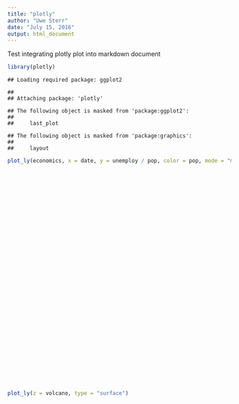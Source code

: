 ```yaml
---
title: "plotly"
author: "Uwe Sterr"
date: "July 15, 2016"
output: html_document
---
```


Test integrating plotly plot into markdown document


```r
library(plotly)
```

```
## Loading required package: ggplot2
```

```
## 
## Attaching package: 'plotly'
```

```
## The following object is masked from 'package:ggplot2':
## 
##     last_plot
```

```
## The following object is masked from 'package:graphics':
## 
##     layout
```

```r
plot_ly(economics, x = date, y = unemploy / pop, color = pop, mode = "markers")
```

<!--html_preserve--><div id="htmlwidget-8002" style="width:672px;height:480px;" class="plotly html-widget"></div>
<script type="application/json" data-for="htmlwidget-8002">{"x":{"data":[{"type":"scatter","inherit":false,"x":["1967-07-01","1967-08-01","1967-09-01","1967-10-01","1967-11-01","1967-12-01","1968-01-01","1968-02-01","1968-03-01","1968-04-01","1968-05-01","1968-06-01","1968-07-01","1968-08-01","1968-09-01","1968-10-01","1968-11-01","1968-12-01","1969-01-01","1969-02-01","1969-03-01","1969-04-01","1969-05-01","1969-06-01","1969-07-01","1969-08-01","1969-09-01","1969-10-01","1969-11-01","1969-12-01","1970-01-01","1970-02-01","1970-03-01","1970-04-01","1970-05-01","1970-06-01","1970-07-01","1970-08-01","1970-09-01","1970-10-01","1970-11-01","1970-12-01","1971-01-01","1971-02-01","1971-03-01","1971-04-01","1971-05-01","1971-06-01","1971-07-01","1971-08-01","1971-09-01","1971-10-01","1971-11-01","1971-12-01","1972-01-01","1972-02-01","1972-03-01","1972-04-01","1972-05-01","1972-06-01","1972-07-01","1972-08-01","1972-09-01","1972-10-01","1972-11-01","1972-12-01","1973-01-01","1973-02-01","1973-03-01","1973-04-01","1973-05-01","1973-06-01","1973-07-01","1973-08-01","1973-09-01","1973-10-01","1973-11-01","1973-12-01","1974-01-01","1974-02-01","1974-03-01","1974-04-01","1974-05-01","1974-06-01","1974-07-01","1974-08-01","1974-09-01","1974-10-01","1974-11-01","1974-12-01","1975-01-01","1975-02-01","1975-03-01","1975-04-01","1975-05-01","1975-06-01","1975-07-01","1975-08-01","1975-09-01","1975-10-01","1975-11-01","1975-12-01","1976-01-01","1976-02-01","1976-03-01","1976-04-01","1976-05-01","1976-06-01","1976-07-01","1976-08-01","1976-09-01","1976-10-01","1976-11-01","1976-12-01","1977-01-01","1977-02-01","1977-03-01","1977-04-01","1977-05-01","1977-06-01","1977-07-01","1977-08-01","1977-09-01","1977-10-01","1977-11-01","1977-12-01","1978-01-01","1978-02-01","1978-03-01","1978-04-01","1978-05-01","1978-06-01","1978-07-01","1978-08-01","1978-09-01","1978-10-01","1978-11-01","1978-12-01","1979-01-01","1979-02-01","1979-03-01","1979-04-01","1979-05-01","1979-06-01","1979-07-01","1979-08-01","1979-09-01","1979-10-01","1979-11-01","1979-12-01","1980-01-01","1980-02-01","1980-03-01","1980-04-01","1980-05-01","1980-06-01","1980-07-01","1980-08-01","1980-09-01","1980-10-01","1980-11-01","1980-12-01","1981-01-01","1981-02-01","1981-03-01","1981-04-01","1981-05-01","1981-06-01","1981-07-01","1981-08-01","1981-09-01","1981-10-01","1981-11-01","1981-12-01","1982-01-01","1982-02-01","1982-03-01","1982-04-01","1982-05-01","1982-06-01","1982-07-01","1982-08-01","1982-09-01","1982-10-01","1982-11-01","1982-12-01","1983-01-01","1983-02-01","1983-03-01","1983-04-01","1983-05-01","1983-06-01","1983-07-01","1983-08-01","1983-09-01","1983-10-01","1983-11-01","1983-12-01","1984-01-01","1984-02-01","1984-03-01","1984-04-01","1984-05-01","1984-06-01","1984-07-01","1984-08-01","1984-09-01","1984-10-01","1984-11-01","1984-12-01","1985-01-01","1985-02-01","1985-03-01","1985-04-01","1985-05-01","1985-06-01","1985-07-01","1985-08-01","1985-09-01","1985-10-01","1985-11-01","1985-12-01","1986-01-01","1986-02-01","1986-03-01","1986-04-01","1986-05-01","1986-06-01","1986-07-01","1986-08-01","1986-09-01","1986-10-01","1986-11-01","1986-12-01","1987-01-01","1987-02-01","1987-03-01","1987-04-01","1987-05-01","1987-06-01","1987-07-01","1987-08-01","1987-09-01","1987-10-01","1987-11-01","1987-12-01","1988-01-01","1988-02-01","1988-03-01","1988-04-01","1988-05-01","1988-06-01","1988-07-01","1988-08-01","1988-09-01","1988-10-01","1988-11-01","1988-12-01","1989-01-01","1989-02-01","1989-03-01","1989-04-01","1989-05-01","1989-06-01","1989-07-01","1989-08-01","1989-09-01","1989-10-01","1989-11-01","1989-12-01","1990-01-01","1990-02-01","1990-03-01","1990-04-01","1990-05-01","1990-06-01","1990-07-01","1990-08-01","1990-09-01","1990-10-01","1990-11-01","1990-12-01","1991-01-01","1991-02-01","1991-03-01","1991-04-01","1991-05-01","1991-06-01","1991-07-01","1991-08-01","1991-09-01","1991-10-01","1991-11-01","1991-12-01","1992-01-01","1992-02-01","1992-03-01","1992-04-01","1992-05-01","1992-06-01","1992-07-01","1992-08-01","1992-09-01","1992-10-01","1992-11-01","1992-12-01","1993-01-01","1993-02-01","1993-03-01","1993-04-01","1993-05-01","1993-06-01","1993-07-01","1993-08-01","1993-09-01","1993-10-01","1993-11-01","1993-12-01","1994-01-01","1994-02-01","1994-03-01","1994-04-01","1994-05-01","1994-06-01","1994-07-01","1994-08-01","1994-09-01","1994-10-01","1994-11-01","1994-12-01","1995-01-01","1995-02-01","1995-03-01","1995-04-01","1995-05-01","1995-06-01","1995-07-01","1995-08-01","1995-09-01","1995-10-01","1995-11-01","1995-12-01","1996-01-01","1996-02-01","1996-03-01","1996-04-01","1996-05-01","1996-06-01","1996-07-01","1996-08-01","1996-09-01","1996-10-01","1996-11-01","1996-12-01","1997-01-01","1997-02-01","1997-03-01","1997-04-01","1997-05-01","1997-06-01","1997-07-01","1997-08-01","1997-09-01","1997-10-01","1997-11-01","1997-12-01","1998-01-01","1998-02-01","1998-03-01","1998-04-01","1998-05-01","1998-06-01","1998-07-01","1998-08-01","1998-09-01","1998-10-01","1998-11-01","1998-12-01","1999-01-01","1999-02-01","1999-03-01","1999-04-01","1999-05-01","1999-06-01","1999-07-01","1999-08-01","1999-09-01","1999-10-01","1999-11-01","1999-12-01","2000-01-01","2000-02-01","2000-03-01","2000-04-01","2000-05-01","2000-06-01","2000-07-01","2000-08-01","2000-09-01","2000-10-01","2000-11-01","2000-12-01","2001-01-01","2001-02-01","2001-03-01","2001-04-01","2001-05-01","2001-06-01","2001-07-01","2001-08-01","2001-09-01","2001-10-01","2001-11-01","2001-12-01","2002-01-01","2002-02-01","2002-03-01","2002-04-01","2002-05-01","2002-06-01","2002-07-01","2002-08-01","2002-09-01","2002-10-01","2002-11-01","2002-12-01","2003-01-01","2003-02-01","2003-03-01","2003-04-01","2003-05-01","2003-06-01","2003-07-01","2003-08-01","2003-09-01","2003-10-01","2003-11-01","2003-12-01","2004-01-01","2004-02-01","2004-03-01","2004-04-01","2004-05-01","2004-06-01","2004-07-01","2004-08-01","2004-09-01","2004-10-01","2004-11-01","2004-12-01","2005-01-01","2005-02-01","2005-03-01","2005-04-01","2005-05-01","2005-06-01","2005-07-01","2005-08-01","2005-09-01","2005-10-01","2005-11-01","2005-12-01","2006-01-01","2006-02-01","2006-03-01","2006-04-01","2006-05-01","2006-06-01","2006-07-01","2006-08-01","2006-09-01","2006-10-01","2006-11-01","2006-12-01","2007-01-01","2007-02-01","2007-03-01","2007-04-01","2007-05-01","2007-06-01","2007-07-01","2007-08-01","2007-09-01","2007-10-01","2007-11-01","2007-12-01","2008-01-01","2008-02-01","2008-03-01","2008-04-01","2008-05-01","2008-06-01","2008-07-01","2008-08-01","2008-09-01","2008-10-01","2008-11-01","2008-12-01","2009-01-01","2009-02-01","2009-03-01","2009-04-01","2009-05-01","2009-06-01","2009-07-01","2009-08-01","2009-09-01","2009-10-01","2009-11-01","2009-12-01","2010-01-01","2010-02-01","2010-03-01","2010-04-01","2010-05-01","2010-06-01","2010-07-01","2010-08-01","2010-09-01","2010-10-01","2010-11-01","2010-12-01","2011-01-01","2011-02-01","2011-03-01","2011-04-01","2011-05-01","2011-06-01","2011-07-01","2011-08-01","2011-09-01","2011-10-01","2011-11-01","2011-12-01","2012-01-01","2012-02-01","2012-03-01","2012-04-01","2012-05-01","2012-06-01","2012-07-01","2012-08-01","2012-09-01","2012-10-01","2012-11-01","2012-12-01","2013-01-01","2013-02-01","2013-03-01","2013-04-01","2013-05-01","2013-06-01","2013-07-01","2013-08-01","2013-09-01","2013-10-01","2013-11-01","2013-12-01","2014-01-01","2014-02-01","2014-03-01","2014-04-01","2014-05-01","2014-06-01","2014-07-01","2014-08-01","2014-09-01","2014-10-01","2014-11-01","2014-12-01","2015-01-01","2015-02-01","2015-03-01","2015-04-01"],"y":[0.01481541124844,0.0148056165822906,0.0148558858537614,0.0157693253257472,0.0153685751235601,0.015115923809333,0.0144038276745676,0.0150110044017607,0.0143809733274683,0.0135309278350515,0.0136753160545216,0.0146507360274464,0.0143642940420316,0.013778136168603,0.0133568711305602,0.0133588355109543,0.0134762193124398,0.0133170651866621,0.0134714512291832,0.0133345881979978,0.0134242140746351,0.013642591795648,0.013408721352635,0.0139056921489134,0.0141505942953567,0.0140774952311006,0.0149687330740066,0.0149973930408948,0.014034398034398,0.0141598134282558,0.0157027996212883,0.0169258068311047,0.0178050118536805,0.0185762300575829,0.0191537923922446,0.0198750183078651,0.020360688995962,0.0207311429893568,0.0216794784470176,0.0223093669212976,0.0237739292509611,0.0246123410816629,0.0241492545988201,0.0237240404900614,0.0241086751589278,0.0239490015212614,0.0241049889028274,0.0238549710308394,0.0242462474898994,0.0246968217393605,0.02422710629751,0.0237778684393674,0.0247464697561794,0.0246910031618281,0.0240238946567297,0.0235720674826964,0.0240808366632889,0.023683531850267,0.0234889880455272,0.0234735963762069,0.0234068300491672,0.0235106509579912,0.0230599492100933,0.023161455537132,0.021846042837612,0.0215490866659394,0.0205038272863,0.0210875331564987,0.0207996061613035,0.0210907198940498,0.0204606360804813,0.0206048756529049,0.020315324030598,0.0202977952963808,0.0204909345279313,0.0195034709965878,0.0206740220284621,0.0210964118711375,0.0218097796479627,0.0222035536949604,0.0217343382846101,0.0216440680349267,0.0220361289476519,0.0230571960727422,0.0236750306283726,0.023462684893619,0.0253773699392287,0.0257541349772209,0.0286080372743157,0.0308964438360756,0.0348995724209165,0.0349661730174598,0.0370728352493982,0.0381234531211546,0.0391280744978494,0.0380964739905825,0.0376297037129641,0.0366705983024584,0.0366139385285106,0.0364610987732412,0.035954993979822,0.0356979869174991,0.0347037011446602,0.0337216742079365,0.0332595765039263,0.0336968114449634,0.0324000275627627,0.0336085852906211,0.0343522828903616,0.0344494187405205,0.0337850210584142,0.0339821810797461,0.0348209144831242,0.0344511109284677,0.0332148609127699,0.0339330002188343,0.0332886872221007,0.0321325176162124,0.0314337825606411,0.0324204938967307,0.0310072239703231,0.0314118789066398,0.0305906981802364,0.0306151088255532,0.0308219023196704,0.0288563643511385,0.0292987533694244,0.0285070997026562,0.0285718150339056,0.0278389664445856,0.0275772360651015,0.0271068760989122,0.0283442280477121,0.0272884360763897,0.0274598413829897,0.0266357923778726,0.0271929549797071,0.0278445924799928,0.0272887677841556,0.0275515168286075,0.0272437398265213,0.0270408754310767,0.0259980768545888,0.0265029376053513,0.0266423763080136,0.0280521094564904,0.0274443907478264,0.0278829588885789,0.0275984727488309,0.0279566660625964,0.0295119032373449,0.0295690385429903,0.0296629035173177,0.0324053888602622,0.0351329587108528,0.0355921625161523,0.036723957738686,0.0363276640360074,0.0351511486243678,0.0354089231537057,0.0350943957447553,0.0337356138456764,0.035254240249501,0.0351463083498129,0.0348218336648867,0.0343020797461236,0.0356049221387346,0.0352453201370119,0.0341920109929294,0.0349107464800358,0.0357186257660191,0.0374868301819711,0.0391167219762414,0.0401187935356229,0.0406520243816973,0.0419561373550125,0.0427485203266082,0.0442228409851281,0.0445841188219612,0.0454239801372461,0.0467250676176202,0.0468217494578127,0.0482246269330479,0.0495197924541269,0.051237590828909,0.0516855378281009,0.0494338296431541,0.0494489726863492,0.0488328988540877,0.0481989554326485,0.0476825608536179,0.0480356059764734,0.0450178611821243,0.0453004464799724,0.0438089313637351,0.0420889969221862,0.0404078646236568,0.0396667162624609,0.0382692185143488,0.0373248077715082,0.0371104274954917,0.0371524641810727,0.0358315712754192,0.0348323170731707,0.0361204664308562,0.0360136800409218,0.0353395843892549,0.0353664506110323,0.0345675264274179,0.035218864299078,0.0354700422793808,0.0350207489835944,0.0350773139501624,0.0352879361076082,0.0348715105387401,0.0355059386410375,0.0356990095024029,0.0343390076211146,0.0345251948530335,0.03470325745568,0.0339647398529922,0.033982386617504,0.0325282300803712,0.0350392847014863,0.034939648561235,0.0348363557606604,0.0351228404593147,0.0353823312914052,0.0345687323135994,0.0337756483180682,0.0344716013738862,0.0341644769017797,0.0337892962599444,0.03262561046271,0.0326407040995269,0.0325094035464804,0.0324770013094899,0.0311328699040668,0.0312429101199144,0.0304936358240454,0.0299336090014992,0.029879182921008,0.0291995411618145,0.02968625485734,0.0288746875500228,0.0284484986198213,0.0284981207553047,0.0283823029439113,0.0281481420834374,0.0270040295362965,0.0277135031274273,0.0267395406975319,0.0269568730843479,0.0279032784211385,0.0269041488772284,0.0267325483428506,0.026585707081388,0.026489904737133,0.0271378907011502,0.0258099343285521,0.0251693505861356,0.0262158470499066,0.0258195426599597,0.0266152464044935,0.0262591876834504,0.0262993137377662,0.0265923104238629,0.0267266504613673,0.0270862450207628,0.0268312412718982,0.027153652190349,0.0267294144124231,0.0264967150177501,0.0272636839867472,0.0270150061106325,0.0263759310623617,0.0276733884508979,0.0287015999904168,0.0293837312712611,0.0297103844943579,0.0308896899095271,0.0313997758578207,0.0318195713191128,0.0327800583021001,0.0340212067899767,0.0334028649121488,0.0345415221835177,0.0343276449703207,0.033870757772404,0.0341440543405028,0.0343215570228942,0.0347515082437558,0.0350623041952277,0.0360756812726503,0.0363733964437688,0.0370094892111115,0.0369960461942175,0.0367784930779087,0.0380201728544394,0.0391287233669409,0.0383426627324889,0.0380473658020775,0.0379773867395592,0.036445992220615,0.0370525320844325,0.0369834334959928,0.0360485389227575,0.0354666903548986,0.0349447428536149,0.0351176112314678,0.0352318237831177,0.0350857622046214,0.0343125012007454,0.0336306348487523,0.0334039951392855,0.0335039802728564,0.0326747633164387,0.0323952704510192,0.0329491178570474,0.0327441697218481,0.0322848691833872,0.0317213124117107,0.030109138494429,0.0301232747613547,0.0301629238221048,0.0300806904187711,0.0292935682171981,0.0288761677027329,0.0278765795153444,0.0273032129424027,0.0278255685848387,0.0270931503750895,0.0269421269703761,0.0287670975146281,0.0279325408461718,0.0278927404514215,0.0282378628210852,0.028046454282106,0.027991555369228,0.0273988992581957,0.0277384532058346,0.0277036533889671,0.0279357526169956,0.0272503018288593,0.0272454811146894,0.0275801274302314,0.0275837210339343,0.026337671593921,0.0272076301512606,0.0254911547693128,0.0258209882937947,0.0259848252464142,0.0267131328494747,0.0267514983863532,0.0263782429245283,0.0261501923891231,0.0257522413647216,0.0252606741325257,0.0244361868532948,0.0249392932338549,0.0243851497918743,0.0241841331884042,0.0243316651617785,0.0235674744022319,0.0230113159641916,0.0236029915589054,0.0231878991792474,0.0229444254433521,0.0233487367613535,0.0215797808967541,0.021944085584474,0.0225206281993648,0.0226680911938866,0.0223538264512441,0.022767189227867,0.0226712346075674,0.0219996609888307,0.0217349005138257,0.0215126534432485,0.021982646982647,0.0207873528925442,0.0215621419926666,0.0207952869756778,0.021329672653503,0.021572172792209,0.0208796789722534,0.0211323208397195,0.0206207642316463,0.0203800036367396,0.0201377905071318,0.0203149023404134,0.0208328887940538,0.020372482756415,0.0194601158162704,0.0204273495176974,0.0200300574920426,0.0203516475733484,0.0207073691062893,0.0198811021729603,0.0195408914516545,0.0198939506725983,0.0198592859962777,0.0212137221752606,0.0214298032287242,0.0215966238790223,0.0220359054188438,0.0218601874934167,0.0227459289558061,0.0230732293758697,0.024659453023777,0.024985743922363,0.0268928828583213,0.0279491934441802,0.0288166940014656,0.0285297850677155,0.0286242917970411,0.0289146558027786,0.0299202844845284,0.0292014199142628,0.0291561292832727,0.0291213272938686,0.0287973366625052,0.0285879605568606,0.0287568802575553,0.0294701597338001,0.0298638498788509,0.0294282220794562,0.0297465776593468,0.0296228842644812,0.0304765187419216,0.0308494003705923,0.0318875092916334,0.0309848015954886,0.0305628847845207,0.0306225778436845,0.0299478005583488,0.0293892881253705,0.0284820963809211,0.0286455481327346,0.0279339736222842,0.029023007167736,0.0279050068481688,0.0280275907261849,0.0282583562680963,0.0277241083202993,0.0272028707710431,0.0269652448710927,0.0273969343710703,0.0269368959404481,0.0269228419988191,0.0263941352394257,0.0270412226156792,0.0262016275691107,0.0259636535923382,0.0258738468197928,0.0254244160899654,0.0250045579466957,0.024777357981379,0.0254560896776955,0.0250966421076735,0.0254570047138863,0.0244729029590056,0.0237328110143895,0.0241191993392736,0.0237267664228679,0.023870109058237,0.023383897941681,0.0234351725084438,0.0239969765481812,0.0236948770813632,0.0228573145409509,0.0224356729534577,0.0228994914926656,0.02251448358527,0.0236747024027361,0.0230284373109221,0.0223605662063444,0.0227382872924509,0.0224423931034254,0.0231292607187006,0.0236718718957365,0.0233799918614999,0.0236988755428927,0.0238997116975499,0.0238901317916939,0.0252071470257545,0.0253207514843199,0.0246846508687535,0.0257381369958573,0.0251120456929405,0.0275858216434512,0.0281557414728326,0.0293210585371295,0.0309396974216919,0.0310963646666164,0.0329696223908049,0.0344620093791083,0.036881870825218,0.0393784616992371,0.0420950254893898,0.0437916682975198,0.0451551076153814,0.0472304745524197,0.0478734139307175,0.0474923480755532,0.0481466434827827,0.0487390646412033,0.0498135884149012,0.0493453689473377,0.0489189425628497,0.0487188869065158,0.048905111851068,0.0491636805816074,0.0495648320940778,0.0479966125362019,0.0467563848275951,0.0468481148734371,0.0472532896328579,0.0469959834696891,0.0467577814212227,0.048545501952314,0.0461568651420446,0.0451578886452633,0.044433733391173,0.0440894507125033,0.0447956655154262,0.0444392404941472,0.0447482231191672,0.0440701097908304,0.0441997086648205,0.0445603943862029,0.0434736741152776,0.0425203592297837,0.0417349157542841,0.0408841859381631,0.040913831541413,0.0404711432715449,0.0402572949621035,0.0403372689873015,0.0403758826655465,0.0402513603159813,0.0395617037368951,0.0384428517444722,0.0385270793865369,0.0381364935102001,0.0388930441286462,0.0395849237094593,0.0378859590526452,0.0368717982793372,0.0371102397065334,0.0368874350100349,0.0370695591198822,0.0358492293220623,0.0354584425539163,0.035463809640886,0.0351560777396289,0.0340406510974915,0.0326425832187676,0.0323237913165971,0.0326429918290383,0.0326158311163321,0.0304377307315603,0.0306248588137848,0.0296400116641112,0.0302319095800184,0.0299604827245001,0.0289028374031566,0.0280890795612313,0.0283457234549846,0.0271329571113145,0.0280272312691382,0.0271578054122184,0.0267378011705388,0.0266417773234815],"mode":"markers","marker":{"colorbar":{"title":"pop"},"colorscale":[[0,"#440154"],[0.111111111111111,"#482878"],[0.222222222222222,"#3E4A89"],[0.333333333333333,"#31688E"],[0.444444444444444,"#26828E"],[0.555555555555556,"#1F9E89"],[0.666666666666667,"#35B779"],[0.777777777777778,"#6DCD59"],[0.888888888888889,"#B4DE2C"],[1,"#FDE725"]],"color":[198712,198911,199113,199311,199498,199657,199808,199920,200056,200208,200361,200536,200706,200898,201095,201290,201466,201621,201760,201881,202023,202161,202331,202507,202677,202877,203090,203302,203500,203675,203849,204008,204156,204401,204607,204830,205052,205295,205540,205788,206024,206238,206466,206668,206855,207065,207260,207462,207661,207881,208114,208345,208555,208740,208917,209061,209212,209386,209545,209725,209896,210075,210278,210479,210656,210821,210985,211120,211254,211420,211577,211746,211909,212092,212289,212475,212634,212785,212932,213074,213211,213361,213513,213686,213854,214042,214246,214451,214625,214782,214931,215065,215198,215353,215523,215768,215973,216195,216393,216587,216771,216931,217095,217249,217381,217528,217685,217861,218035,218233,218440,218644,218834,219006,219179,219344,219504,219684,219859,220046,220239,220458,220688,220904,221109,221303,221477,221629,221792,221991,222176,222379,222585,222805,223053,223271,223477,223670,223865,224053,224235,224438,224632,224843,225055,225295,225547,225801,226027,226243,226451,226656,226849,227061,227251,227522,227726,227953,228186,228417,228612,228779,228937,229071,229224,229403,229575,229761,229966,230187,230412,230641,230822,230989,231157,231313,231470,231645,231809,231992,232188,232392,232599,232816,232993,233160,233322,233473,233613,233781,233922,234118,234307,234501,234701,234907,235078,235235,235385,235527,235675,235839,235993,236160,236348,236549,236760,236976,237159,237316,237468,237602,237732,237900,238074,238270,238466,238679,238898,239113,239307,239477,239638,239788,239928,240094,240271,240459,240651,240854,241068,241274,241467,241620,241784,241930,242079,242252,242423,242608,242804,243012,243223,243446,243639,243809,243981,244131,244279,244445,244610,244806,245021,245240,245464,245693,245884,246056,246224,246378,246530,246721,246906,247114,247342,247573,247816,248067,248281,248479,248659,248827,249012,249306,249565,249849,250132,250439,250751,251057,251346,251626,251889,252135,252372,252643,252913,253207,253493,253807,254126,254435,254718,254964,255214,255448,255703,255992,256285,256589,256894,257232,257548,257861,258147,258413,258679,258919,259152,259414,259680,259963,260255,260566,260867,261163,261425,261674,261919,262123,262352,262631,262877,263152,263436,263724,264017,264301,264559,264804,265044,265270,265495,265755,265998,266270,266557,266843,267152,267456,267715,267943,268151,268364,268595,268853,269108,269386,269667,269976,270284,270581,270878,271125,271360,271585,271821,272083,272342,272622,272912,273237,273553,273852,274126,274372,274626,274838,275047,275304,275564,275836,276115,276418,276714,277003,277277,277526,277790,277992,278198,278451,278717,279001,279295,279602,279903,280203,280471,280716,280976,281190,281409,281653,281877,282126,282385,282653,282932,283201,283453,283696,283920,284137,284350,284581,284810,285062,285309,285570,285843,286098,286341,286570,286788,286994,287190,287397,287623,287864,288105,288360,288618,288870,289106,289313,289518,289714,289911,290125,290346,290584,290820,291072,291321,291574,291807,292008,292192,292368,292561,292779,292997,293223,293463,293719,293971,294230,294466,294694,294914,295105,295287,295490,295704,295936,296186,296440,296707,296972,297207,297431,297647,297854,298060,298281,298496,298739,298996,299263,299554,299835,300094,300340,300574,300802,301021,301254,301483,301739,302004,302267,302546,302807,303054,303287,303506,303711,303907,304117,304323,304556,304798,305045,305309,305554,305786,306004,306208,306402,306588,306787,306984,307206,307439,307685,307946,308189,308418,308633,308833,309027,309212,309191,309376,309562,309767,309989,310218,310451,310657,310853,311042,311205,311367,311548,311729,311923,312139,312355,312587,312810,313003,313191,313373,313537,313705,313881,314052,314247,314449,314673,314909,315129,315341,315532,315701,315869,316041,316220,316395,316594,316799,317019,317253,317470,317679,317867,318032,318200,318373,318552,318728,318927,319133,319354,319588,319804,320013,320201,320367,320534,320707,320887]}}],"layout":{"xaxis":{"title":"date"},"yaxis":{"title":"unemploy/pop"},"hovermode":"closest","margin":{"b":40,"l":60,"t":25,"r":10}},"url":null,"width":null,"height":null,"source":"A","config":{"modeBarButtonsToRemove":["sendDataToCloud"]},"base_url":"https://plot.ly"},"evals":[],"jsHooks":[]}</script><!--/html_preserve-->

```r
plot_ly(z = volcano, type = "surface")
```

<!--html_preserve--><div id="htmlwidget-3874" style="width:672px;height:480px;" class="plotly html-widget"></div>
<script type="application/json" data-for="htmlwidget-3874">{"x":{"data":[{"type":"surface","inherit":false,"z":[[100,100,101,101,101,101,101,100,100,100,101,101,102,102,102,102,103,104,103,102,101,101,102,103,104,104,105,107,107,107,108,108,110,110,110,110,110,110,110,110,108,108,108,107,107,108,108,108,108,108,107,107,107,107,106,106,105,105,104,104,103],[101,101,102,102,102,102,102,101,101,101,102,102,103,103,103,103,104,105,104,103,102,102,103,105,106,106,107,109,110,110,110,110,111,112,113,114,116,115,114,112,110,110,110,109,108,109,109,109,109,108,108,108,108,107,107,106,106,105,105,104,104],[102,102,103,103,103,103,103,102,102,102,103,103,104,104,104,104,105,106,105,104,104,105,106,107,108,110,111,113,114,115,114,115,116,118,119,119,121,121,120,118,116,114,112,111,110,110,110,110,109,109,109,109,108,108,107,107,106,106,105,105,104],[103,103,104,104,104,104,104,103,103,103,103,104,104,104,105,105,106,107,106,106,106,107,108,110,111,114,117,118,117,119,120,121,122,124,125,126,127,127,126,124,122,120,117,116,113,111,110,110,110,109,109,109,109,108,108,107,107,106,106,105,105],[104,104,105,105,105,105,105,104,104,103,104,104,105,105,105,106,107,108,108,108,109,110,112,114,115,118,121,122,121,123,128,131,129,130,131,131,132,132,131,130,128,126,122,119,115,114,112,110,110,110,110,110,109,109,108,107,107,107,106,106,105],[105,105,105,106,106,106,106,105,105,104,104,105,105,106,106,107,109,110,110,112,113,115,116,118,119,121,124,126,126,129,134,137,137,136,136,135,136,136,136,135,133,129,126,122,118,116,115,113,111,110,110,110,110,109,108,108,108,107,107,106,106],[105,106,106,107,107,107,107,106,106,105,105,106,106,107,108,109,111,113,114,116,118,120,121,122,123,125,127,129,130,135,140,142,142,142,141,140,140,140,140,139,137,134,129,125,121,118,116,114,112,110,110,110,111,110,109,109,108,108,107,107,106],[106,107,107,108,108,108,108,107,107,106,106,107,108,108,110,113,115,117,118,120,122,124,125,127,128,129,131,134,135,141,146,147,146,146,145,144,144,144,143,142,141,139,135,130,126,122,118,116,114,112,112,113,112,110,110,109,109,108,108,107,106],[107,108,108,109,109,109,109,108,108,107,108,108,110,111,113,116,118,120,123,125,127,129,130,132,134,135,137,139,142,146,152,152,151,151,150,149,148,148,146,145,143,142,139,135,131,127,122,119,117,115,115,115,114,112,110,110,109,109,108,107,107],[108,109,109,110,110,110,110,109,109,108,110,110,113,116,118,120,122,125,127,129,133,136,138,140,141,142,148,150,151,156,158,159,158,157,158,158,154,151,149,148,146,144,141,137,134,130,125,122,120,118,117,117,115,113,111,110,110,109,108,107,107],[109,110,110,111,111,111,111,110,110,110,112,114,118,121,123,125,127,129,133,137,141,143,145,146,148,150,154,156,159,161,162,163,164,163,164,164,160,157,154,151,149,146,144,140,137,133,129,126,124,121,119,118,116,114,112,111,110,109,108,107,106],[110,110,111,113,112,111,113,112,112,114,116,119,121,124,127,129,133,138,143,146,149,149,151,153,154,157,159,160,163,165,166,167,168,168,168,168,166,162,159,157,154,152,149,144,140,136,133,131,128,125,122,119,117,115,113,111,110,109,108,107,106],[110,111,113,115,114,113,114,114,115,117,119,121,124,126,129,133,140,145,150,154,155,155,157,159,161,162,164,165,167,168,169,170,172,174,172,172,171,169,166,163,161,158,153,148,143,140,137,134,131,128,125,120,118,116,114,112,110,109,108,107,105],[111,113,115,117,116,115,116,117,117,119,121,124,126,128,132,137,143,151,156,161,161,162,163,165,166,167,168,170,171,173,175,177,179,178,177,176,176,174,171,169,165,161,156,152,148,144,140,138,135,131,127,123,119,117,115,113,111,110,108,106,105],[114,115,117,117,117,118,119,119,120,121,124,126,128,131,137,143,150,156,160,163,165,168,170,171,172,173,174,175,177,179,180,182,183,183,183,183,180,178,177,172,168,164,160,156,152,148,144,141,138,134,130,126,121,117,114,112,110,110,108,106,104],[116,118,118,118,120,121,121,122,122,123,125,128,130,134,141,147,152,156,160,165,168,170,174,176,179,180,181,181,182,182,183,184,186,187,187,184,184,181,180,176,172,168,165,161,157,153,149,145,142,138,133,129,125,120,115,111,110,110,108,106,104],[118,120,120,121,122,123,124,124,125,126,127,129,132,135,142,149,153,157,161,166,170,174,178,180,182,183,184,184,185,186,186,187,189,189,189,189,189,186,182,179,175,171,168,165,162,157,152,149,145,141,137,131,125,120,116,111,110,110,108,106,104],[120,121,122,123,124,125,126,127,127,128,130,132,134,137,142,151,155,158,162,169,172,176,181,183,184,186,187,188,189,189,189,189,190,190,191,190,190,188,186,183,180,175,171,168,165,161,157,152,149,145,141,134,127,121,116,112,110,110,108,106,104],[120,122,125,126,126,127,128,129,130,130,132,134,136,139,145,152,157,160,167,172,175,178,181,185,186,188,190,191,192,193,193,192,192,191,192,191,191,190,190,187,184,181,177,172,169,165,161,156,152,147,143,139,131,123,119,115,111,110,108,106,105],[121,124,126,128,129,129,130,131,132,133,135,137,139,143,150,154,159,164,170,173,176,179,184,186,189,190,191,192,193,194,195,194,193,192,191,191,191,191,190,190,188,184,181,177,173,169,165,160,155,149,145,142,136,129,123,118,114,110,108,108,107],[122,125,127,130,130,131,133,134,135,136,137,140,143,147,154,158,162,166,171,174,177,181,186,189,190,190,191,192,191,191,190,189,188,189,190,190,191,190,190,190,189,186,184,181,177,173,169,164,158,152,148,144,140,134,125,118,115,111,110,108,107],[122,125,128,130,132,133,135,136,137,139,140,143,147,152,157,161,164,168,172,175,179,182,186,190,190,190,190,189,187,184,184,183,182,182,183,183,183,184,185,186,187,186,185,184,181,177,173,169,163,157,149,145,141,136,130,119,116,112,110,108,106],[123,126,129,131,133,135,137,138,139,141,143,147,150,156,161,164,167,170,173,177,181,184,187,188,190,189,187,185,183,179,176,174,174,174,174,174,176,177,179,180,182,183,182,181,181,180,176,171,166,160,152,147,142,138,133,126,121,115,110,106,105],[124,127,130,132,135,137,138,140,142,144,147,149,154,157,161,165,168,171,175,178,181,184,186,187,187,184,184,181,179,175,171,169,168,168,168,169,170,172,174,177,178,179,180,181,181,180,179,174,167,161,155,148,144,139,134,128,121,115,110,106,105],[123,128,131,133,136,138,140,142,144,146,149,151,154,157,160,164,168,172,175,178,181,183,184,184,185,183,180,177,174,170,167,165,164,164,164,165,166,168,171,175,176,178,180,181,180,180,179,177,170,163,157,150,144,139,134,128,121,115,110,108,107],[123,127,131,134,136,138,140,142,144,147,149,151,154,157,160,164,168,171,174,178,180,181,181,182,183,181,178,173,169,166,163,161,161,160,160,161,163,165,168,173,176,178,179,180,181,180,180,175,173,166,159,152,145,139,134,127,121,115,110,109,108],[120,124,128,131,134,137,139,142,144,146,149,151,153,156,160,163,167,171,174,178,180,180,180,180,180,180,175,171,167,162,160,158,157,157,157,158,159,162,166,170,175,177,178,180,181,181,180,178,175,169,160,154,148,140,134,128,121,115,110,110,109],[118,121,125,129,132,134,137,140,142,145,147,149,151,155,159,163,166,169,173,177,179,180,180,180,180,179,174,169,166,161,158,156,154,153,153,154,156,159,163,169,173,175,178,180,181,180,180,179,175,170,160,154,149,142,135,128,122,116,111,110,110],[117,120,121,125,129,132,135,138,140,143,145,147,149,153,157,160,163,166,171,174,177,179,180,180,180,179,172,168,164,160,157,154,151,149,150,150,154,158,164,169,174,178,180,180,180,180,178,177,175,170,161,153,148,142,135,129,123,116,113,112,110],[115,118,120,122,126,130,133,136,138,141,143,145,148,151,154,157,160,163,168,171,174,177,179,179,179,176,171,167,164,160,156,153,149,148,149,151,155,158,163,170,173,177,179,180,180,180,178,175,173,171,162,154,147,141,136,130,124,117,115,112,110],[114,116,118,120,122,127,131,133,136,138,141,143,146,148,151,154,157,160,164,168,171,174,178,178,179,177,173,169,165,161,157,154,151,149,150,152,155,159,166,171,175,177,179,180,180,179,176,174,171,168,159,151,146,141,135,129,124,119,116,113,110],[115,114,116,118,120,122,127,129,132,136,139,141,143,146,148,151,153,156,160,164,167,172,174,176,177,176,173,170,166,162,159,157,154,153,154,155,158,161,169,172,174,176,178,178,178,178,175,172,169,162,156,149,144,140,134,128,123,118,115,112,110],[113,113,114,116,118,120,122,125,129,133,136,138,141,143,146,149,150,153,156,160,165,170,173,176,176,176,173,172,169,165,163,160,158,157,158,159,161,166,170,170,173,175,176,178,176,173,171,168,164,158,153,146,140,137,132,127,121,117,113,111,110],[111,112,113,114,116,118,120,122,126,130,133,136,139,142,145,147,148,151,155,158,163,168,173,176,177,177,176,174,171,169,166,164,161,161,162,164,165,167,170,170,171,173,173,173,170,168,165,163,160,155,149,143,138,134,130,125,119,116,112,110,109],[110,112,113,113,114,116,118,120,123,127,131,134,137,141,143,145,148,150,154,157,161,166,171,176,178,178,178,176,174,172,170,167,167,167,166,168,170,169,168,167,168,168,168,168,167,165,163,160,156,152,146,140,136,131,128,122,118,114,110,110,109],[109,110,111,112,114,116,118,119,120,124,128,131,136,140,142,145,147,150,153,157,160,165,170,174,178,179,179,178,178,176,174,171,170,170,170,168,167,166,164,163,161,162,163,163,163,161,160,157,153,148,142,136,130,127,124,120,117,113,110,110,109],[108,109,111,112,114,116,117,118,120,121,125,128,132,138,142,144,147,149,153,156,160,164,170,174,178,180,180,179,179,178,176,172,170,170,170,168,166,164,162,160,157,156,157,158,158,156,153,151,149,144,139,130,127,124,121,118,115,112,110,110,109],[108,109,111,113,114,116,117,118,119,120,122,126,130,135,139,143,147,149,152,156,160,164,169,173,177,180,180,180,180,179,178,174,170,170,168,167,165,163,161,157,154,153,152,152,152,149,148,147,144,140,134,128,125,122,119,117,114,110,110,109,109],[107,108,111,112,114,115,116,117,119,120,121,124,128,133,137,141,145,149,152,156,160,164,168,172,176,179,180,180,180,179,178,174,170,168,166,165,163,161,158,154,150,149,148,146,145,143,143,143,140,136,130,126,123,120,118,115,112,110,110,109,109],[107,108,110,112,113,113,115,116,118,120,122,125,128,132,136,140,145,148,150,155,160,164,167,170,174,177,179,179,178,176,176,173,169,166,164,163,161,159,155,152,148,145,143,141,140,139,139,138,136,132,128,124,121,118,116,114,111,110,110,109,108],[107,108,109,111,113,114,116,117,119,120,122,125,128,132,137,141,144,146,149,152,157,162,166,168,171,173,175,175,173,172,172,171,168,165,162,160,158,156,153,149,145,142,139,138,137,136,135,133,131,129,126,122,119,117,114,112,110,110,109,108,107],[108,109,110,112,114,115,116,117,119,120,122,126,129,133,137,141,143,146,148,151,155,160,164,167,168,169,170,170,169,168,167,168,166,163,160,158,155,153,150,147,143,140,137,136,134,133,132,130,129,127,125,121,118,115,112,110,110,110,108,107,107],[109,110,111,113,115,116,117,118,120,121,123,126,129,133,138,141,143,146,148,150,155,159,163,165,166,167,168,168,166,165,164,161,160,159,158,155,152,149,147,144,141,138,135,134,132,130,129,128,126,124,122,120,117,113,111,110,110,110,108,107,107],[110,111,112,113,116,117,118,119,120,122,125,127,130,133,138,141,143,146,148,150,154,159,162,163,164,166,166,166,165,163,161,159,157,156,155,153,150,146,143,140,138,136,133,132,130,129,128,125,124,122,120,119,117,114,111,110,110,109,108,107,107],[111,112,113,114,116,117,118,119,120,123,125,128,130,134,139,141,144,146,148,151,154,158,161,164,166,167,168,166,165,163,161,158,156,154,152,150,146,142,139,137,135,133,131,130,129,128,127,125,123,121,120,118,116,113,111,110,110,109,108,107,106],[111,112,113,115,117,118,118,120,121,124,126,128,131,135,139,142,144,146,148,151,155,160,164,165,168,169,169,168,166,163,160,158,156,153,151,148,145,142,139,137,135,132,130,129,127,126,125,124,123,120,120,117,116,114,112,110,110,108,107,106,106],[112,113,114,116,117,118,119,120,122,124,127,129,132,135,139,142,144,146,149,152,157,162,167,169,170,170,170,168,165,163,161,159,157,155,151,148,145,141,139,136,134,132,130,128,127,126,124,123,122,120,119,117,116,114,112,111,109,107,106,106,105],[113,114,115,116,117,119,119,120,122,125,127,129,132,135,139,142,144,147,149,154,159,164,169,170,170,170,170,170,168,165,163,161,158,155,151,148,145,142,139,137,135,132,131,128,126,125,124,122,121,120,119,117,115,113,111,110,109,106,105,105,104],[113,114,115,117,118,119,120,121,123,125,127,130,132,135,139,142,145,148,150,156,161,166,170,170,170,170,170,170,169,166,163,161,159,155,151,148,146,143,140,138,135,134,132,130,127,125,123,121,120,120,119,116,114,112,110,110,108,106,105,104,104],[114,115,116,117,118,119,120,121,123,126,128,130,133,136,139,142,145,148,152,157,161,166,168,170,170,170,170,168,166,164,163,160,159,155,151,148,146,143,141,138,136,134,132,130,128,125,123,121,120,120,118,116,113,111,110,110,109,106,105,104,104],[115,116,117,118,119,120,121,121,123,126,128,131,134,136,139,142,145,149,152,157,161,163,164,166,168,167,166,164,163,161,160,158,156,152,149,147,144,143,141,139,136,134,132,130,128,125,122,120,120,119,117,115,113,110,110,109,107,106,105,104,104],[115,116,117,118,119,120,121,122,123,125,128,131,134,137,139,142,145,149,152,156,159,159,160,162,162,161,161,160,159,158,157,155,153,150,148,146,145,143,142,140,137,134,131,129,126,124,122,120,119,117,115,113,111,110,109,109,107,106,105,104,104],[114,115,116,116,118,119,120,121,122,126,129,132,135,137,140,143,146,149,152,155,156,157,158,159,159,159,158,158,157,155,153,151,150,149,147,146,145,144,142,141,138,135,132,128,125,122,120,118,117,115,113,112,110,109,108,108,106,105,105,104,104],[113,114,115,116,117,118,119,120,123,126,129,132,135,138,140,143,146,148,151,153,154,156,157,157,157,157,156,155,154,152,150,149,148,147,146,145,144,142,141,140,139,136,132,129,125,121,118,116,115,113,111,110,109,108,108,107,106,105,104,104,104],[112,113,114,115,116,117,119,120,122,126,130,133,136,138,141,143,146,148,150,152,154,155,155,155,155,155,154,152,152,150,148,147,146,145,145,143,142,141,140,140,140,137,133,129,125,120,117,115,111,110,110,109,108,107,107,106,105,105,104,104,103],[111,112,114,115,116,117,118,120,122,125,131,134,137,139,142,144,146,148,150,152,153,153,153,153,153,153,153,151,149,147,146,144,144,143,143,142,141,140,140,140,140,138,134,130,123,120,118,111,110,110,110,108,107,106,108,105,105,104,104,103,103],[111,112,113,115,115,116,117,119,121,126,131,135,138,140,142,144,146,148,150,151,151,151,151,151,151,151,151,150,148,146,144,142,141,141,142,141,140,140,140,140,140,140,136,132,126,120,115,110,110,110,109,107,106,105,107,105,104,104,104,103,103],[112,113,113,114,115,116,117,119,122,127,132,135,139,141,143,145,147,149,150,150,150,150,150,150,150,150,150,149,147,144,142,141,140,140,140,140,140,140,140,140,140,140,137,133,128,120,117,110,110,110,108,106,105,105,106,105,104,104,103,103,103],[112,113,114,114,116,117,118,120,122,128,132,136,139,141,144,146,147,149,150,150,150,150,150,150,150,150,150,149,146,143,141,140,140,139,139,139,140,140,140,140,140,140,137,133,129,121,118,110,110,109,107,106,105,105,105,104,104,103,103,103,102],[112,114,114,115,116,117,119,120,122,128,133,136,140,142,144,146,148,150,150,150,150,150,150,150,150,150,150,148,145,142,140,138,138,138,137,138,140,140,140,140,140,140,137,134,130,122,118,110,110,108,106,105,103,104,104,104,104,103,103,102,102],[113,114,115,116,116,117,118,120,123,129,133,137,140,142,144,146,149,150,150,150,150,150,150,150,150,150,150,147,143,141,139,137,136,136,135,136,138,140,140,140,140,139,136,134,130,123,119,113,109,108,106,104,103,104,104,104,103,103,102,102,101],[114,115,115,116,117,118,118,120,123,129,133,137,140,143,145,147,150,150,150,150,150,150,150,150,150,150,148,145,142,139,138,136,135,134,134,134,136,138,137,138,139,137,134,132,125,122,117,114,109,107,105,103,102,104,104,103,103,102,102,101,101],[114,115,116,117,117,119,118,120,123,128,132,136,139,142,145,148,150,150,150,150,150,150,150,150,150,150,147,144,141,139,136,135,134,133,132,132,134,134,134,134,135,133,131,128,124,120,116,113,110,107,104,102,102,103,103,103,102,102,102,101,100],[115,116,116,117,118,119,119,120,124,128,132,136,139,142,145,148,150,150,150,150,150,150,150,150,150,149,146,143,140,138,135,134,133,131,131,131,131,131,131,131,130,127,124,122,119,117,115,112,109,106,104,101,102,103,103,102,102,102,101,100,100],[115,116,117,118,118,119,120,123,125,128,131,135,138,141,145,148,150,150,150,150,150,150,150,150,150,147,145,142,139,137,134,132,131,130,129,128,128,128,128,128,126,123,121,119,116,114,112,110,108,105,103,101,103,103,103,102,102,101,100,100,100],[116,117,118,118,119,120,122,123,125,128,131,134,137,141,145,148,149,150,150,150,150,150,150,150,148,145,143,141,138,135,133,130,129,128,127,126,125,125,125,124,123,120,118,116,114,111,109,107,106,104,102,100,101,101,102,102,101,100,100,100,100],[116,117,118,119,120,121,123,124,126,128,130,133,137,140,144,145,147,148,149,150,149,149,147,146,144,141,139,136,133,131,129,128,127,126,125,124,123,123,122,121,120,118,116,114,112,108,107,105,103,102,100,100,100,100,101,101,100,100,100,100,100],[117,118,119,119,120,121,123,124,126,128,129,131,135,139,142,143,145,146,147,147,147,146,144,142,140,138,135,133,130,128,127,126,125,124,123,122,121,120,119,118,117,115,114,112,110,106,105,102,101,100,100,100,100,100,100,100,100,99,99,99,99],[117,118,119,120,120,121,123,124,125,126,128,129,132,137,140,142,143,143,144,144,144,143,141,139,137,135,133,130,128,127,126,125,123,122,121,120,119,117,116,115,114,112,111,108,107,105,100,100,100,100,100,100,100,99,99,99,99,99,99,99,98],[116,117,118,120,120,121,122,123,124,125,126,128,130,134,139,140,141,141,141,141,141,140,138,136,134,133,131,129,127,125,124,123,122,120,119,118,117,116,114,112,111,108,109,106,106,100,100,100,100,100,99,99,99,99,99,99,99,98,98,98,97],[114,115,116,117,119,119,120,121,122,123,125,127,129,133,136,134,134,136,138,138,137,137,135,133,132,130,129,127,125,124,122,121,120,119,117,116,115,114,112,110,109,108,107,105,105,100,100,100,100,99,99,99,98,98,98,98,98,97,97,97,97],[112,113,114,115,116,116,117,119,120,122,124,126,127,129,129,128,127,129,132,133,133,133,133,131,129,127,126,125,124,122,121,119,118,117,116,114,113,112,110,109,108,106,106,105,100,100,100,98,98,98,98,98,98,97,97,97,97,97,97,97,96],[109,111,112,112,113,113,113,114,116,119,121,123,124,125,124,123,123,123,125,127,129,129,128,128,127,125,124,123,122,121,119,118,117,116,114,113,112,110,109,108,107,106,105,100,100,100,97,97,97,97,97,97,97,96,96,96,96,96,96,96,96],[106,107,108,108,109,110,110,112,113,114,117,119,120,121,119,117,117,117,118,120,123,124,125,125,125,123,121,120,120,119,118,117,116,115,114,113,111,109,109,107,106,105,100,100,100,96,96,96,96,96,96,96,96,96,96,96,96,96,96,96,96],[104,105,105,106,106,107,108,108,109,109,111,115,116,114,113,112,111,110,111,113,116,119,122,122,122,121,120,119,118,118,117,116,115,114,113,112,111,108,108,106,105,100,100,100,96,96,96,96,96,96,96,96,96,96,96,96,96,96,96,96,96],[102,103,103,104,104,105,106,106,107,108,109,111,112,110,109,108,108,108,108,109,110,112,116,117,117,118,118,118,117,116,116,115,114,113,112,111,110,107,107,105,100,100,100,97,96,96,96,96,96,96,96,96,96,96,96,96,96,96,96,96,96],[101,102,103,103,104,105,105,106,106,107,108,109,109,107,106,106,105,105,105,106,107,108,109,110,111,113,114,115,115,115,114,113,112,111,110,108,108,106,105,100,100,100,97,97,96,96,96,96,96,96,96,96,96,96,96,96,96,96,96,96,96],[100,101,102,102,103,103,104,104,105,106,106,107,106,106,106,105,105,104,103,103,104,105,107,108,110,111,111,112,112,113,113,112,111,110,108,107,106,105,100,100,100,98,97,97,96,96,96,96,96,96,96,96,96,96,96,96,96,96,96,96,96],[100,101,101,102,102,103,103,104,104,105,105,105,105,106,105,105,104,103,102,101,102,103,104,106,107,110,111,111,111,112,112,112,110,107,107,106,105,102,100,100,99,98,97,97,96,96,96,96,96,96,96,96,96,96,96,96,96,96,96,96,95],[99,100,101,102,102,103,103,103,104,104,104,104,103,104,104,104,104,102,101,101,102,103,104,105,107,110,111,111,111,111,111,111,108,106,105,105,102,101,100,99,99,98,97,97,96,96,96,96,96,96,96,96,96,96,96,96,96,96,96,95,95],[99,100,100,101,101,102,102,102,103,103,103,103,102,103,103,104,103,102,101,101,101,102,103,104,106,109,110,111,111,111,110,110,107,105,103,104,100,100,99,99,98,98,97,97,96,96,96,96,96,96,96,96,96,96,95,95,95,95,95,95,95],[99,100,100,100,101,101,101,102,102,103,102,102,101,102,102,103,103,101,101,100,101,101,102,103,105,109,110,110,111,110,110,109,106,105,100,102,100,99,99,99,98,98,97,97,96,96,96,96,96,96,95,95,95,95,95,95,95,95,95,95,94],[99,99,99,99,100,100,101,101,102,102,101,101,101,101,101,102,102,101,100,100,101,101,101,103,104,107,109,109,110,110,109,108,105,102,100,100,99,99,99,98,98,98,97,96,96,96,96,96,95,95,95,95,95,95,95,94,94,94,94,94,94],[98,99,99,99,99,100,100,101,101,102,101,100,100,100,101,101,101,100,100,100,100,101,101,101,103,106,107,109,109,109,109,107,104,101,100,99,99,99,98,98,98,97,96,96,96,96,95,95,95,95,95,95,95,94,94,94,94,94,94,94,94],[98,98,98,99,99,99,100,100,101,101,100,100,99,99,100,100,100,100,100,100,100,101,101,101,102,105,106,109,108,109,107,105,102,100,100,99,99,98,98,98,97,96,96,96,96,95,95,95,95,95,95,94,94,94,94,94,94,94,94,94,94],[97,98,98,98,99,99,99,100,100,100,100,100,99,99,99,100,100,100,100,100,100,100,101,101,101,103,104,105,106,105,104,101,100,100,99,99,98,98,97,97,97,96,96,96,95,95,95,95,95,94,94,94,94,94,94,94,94,94,94,94,94],[97,97,97,98,98,99,99,99,100,100,100,99,99,99,99,99,100,100,100,100,100,100,101,101,100,100,100,100,100,100,100,100,100,100,99,99,98,97,97,97,96,96,96,95,95,95,95,94,94,94,94,94,94,94,94,94,94,94,94,94,94]],"colorbar":{"title":"volcano"},"colorscale":[[0,"#440154"],[0.111111111111111,"#482878"],[0.222222222222222,"#3E4A89"],[0.333333333333333,"#31688E"],[0.444444444444444,"#26828E"],[0.555555555555556,"#1F9E89"],[0.666666666666667,"#35B779"],[0.777777777777778,"#6DCD59"],[0.888888888888889,"#B4DE2C"],[1,"#FDE725"]]}],"layout":{"scene":{"zaxis":{"title":"volcano"}},"margin":{"b":40,"l":60,"t":25,"r":10}},"url":null,"width":null,"height":null,"source":"A","config":{"modeBarButtonsToRemove":["sendDataToCloud"]},"base_url":"https://plot.ly"},"evals":[],"jsHooks":[]}</script><!--/html_preserve-->
